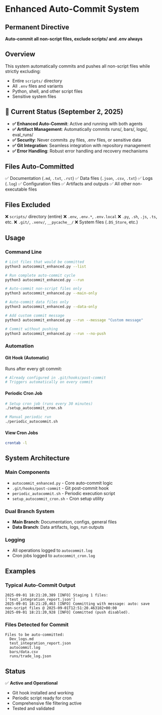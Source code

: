 # Enhanced Auto-Commit System

## Permanent Directive
**Auto-commit all non-script files, exclude scripts/ and .env always**

## Overview
This system automatically commits and pushes all non-script files while strictly excluding:
- Entire `scripts/` directory
- All `.env` files and variants
- Python, shell, and other script files
- Sensitive system files

## 🚀 Current Status (September 2, 2025)
- **✅ Enhanced Auto-Commit**: Active and running with both agents
- **✅ Artifact Management**: Automatically commits runs/, bars/, logs/, eval_runs/
- **✅ Security**: Never commits .py files, .env files, or sensitive data
- **✅ Git Integration**: Seamless integration with repository management
- **✅ Error Handling**: Robust error handling and recovery mechanisms

## Files Auto-Committed
✅ Documentation (`.md`, `.txt`, `.rst`)
✅ Data files (`.json`, `.csv`, `.txt`)
✅ Logs (`.log`)
✅ Configuration files
✅ Artifacts and outputs
✅ All other non-executable files

## Files Excluded
❌ `scripts/` directory (entire)
❌ `.env`, `.env.*`, `.env.local`
❌ `.py`, `.sh`, `.js`, `.ts`, etc.
❌ `.git/`, `.venv/`, `__pycache__/`
❌ System files (`.DS_Store`, etc.)

## Usage

### Command Line
```bash
# List files that would be committed
python3 autocommit_enhanced.py --list

# Run complete auto-commit cycle
python3 autocommit_enhanced.py --run

# Auto-commit non-script files only
python3 autocommit_enhanced.py --main-only

# Auto-commit data files only
python3 autocommit_enhanced.py --data-only

# Add custom commit message
python3 autocommit_enhanced.py --run --message "Custom message"

# Commit without pushing
python3 autocommit_enhanced.py --run --no-push
```

### Automation

#### Git Hook (Automatic)
Runs after every git commit:
```bash
# Already configured in .git/hooks/post-commit
# Triggers automatically on every commit
```

#### Periodic Cron Job
```bash
# Setup cron job (runs every 30 minutes)
./setup_autocommit_cron.sh

# Manual periodic run
./periodic_autocommit.sh
```

#### View Cron Jobs
```bash
crontab -l
```

## System Architecture

### Main Components
- `autocommit_enhanced.py` - Core auto-commit logic
- `.git/hooks/post-commit` - Git post-commit hook
- `periodic_autocommit.sh` - Periodic execution script
- `setup_autocommit_cron.sh` - Cron setup utility

### Dual Branch System
- **Main Branch**: Documentation, configs, general files
- **Data Branch**: Data artifacts, logs, run outputs

### Logging
- All operations logged to `autocommit.log`
- Cron jobs logged to `autocommit_cron.log`

## Examples

### Typical Auto-Commit Output
```
2025-09-01 18:21:20,389 [INFO] Staging 1 files: ['test_integration_report.json']
2025-09-01 18:21:20,463 [INFO] Committing with message: auto: save non-script files @ 2025-09-01T12:51:20.463102+00:00
2025-09-01 18:21:20,928 [INFO] Committed (push disabled).
```

### Files Detected for Commit
```
Files to be auto-committed:
  Dev_logs.md
  test_integration_report.json
  autocommit.log
  bars/data.csv
  runs/trade_log.json
```

## Status
✅ **Active and Operational**
- Git hook installed and working
- Periodic script ready for cron
- Comprehensive file filtering active
- Tested and validated
